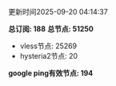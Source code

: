 更新时间2025-09-20 04:14:37

**总订阅: 188**
**总节点: 51250**
- vless节点: 25269
- hysteria2节点: 20

**google ping有效节点: 194**

